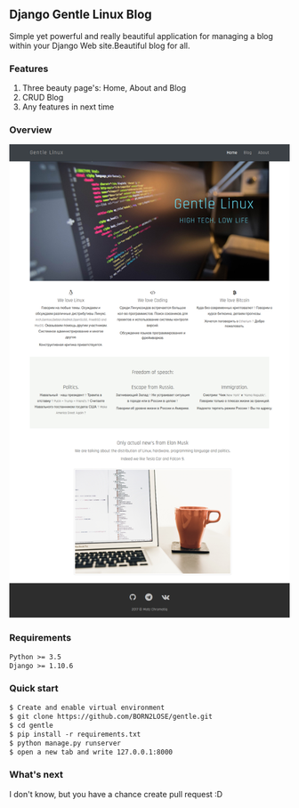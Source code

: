 ## Django Gentle Linux Blog
Simple yet powerful and really beautiful application for managing a blog within your   Django Web site.Beautiful blog for all.
### Features
1.  Three beauty page's: Home, About and Blog
2.  CRUD Blog
3.  Any features in next time

### Overview
![Gentle](https://raw.githubusercontent.com/BORN2LOSE/gentle/develop/Gentle%20Linux%20Main/gentle-fullpage.png)

### Requirements
```
Python >= 3.5
Django >= 1.10.6
```
### Quick start
```
$ Create and enable virtual environment
$ git clone https://github.com/BORN2LOSE/gentle.git
$ cd gentle
$ pip install -r requirements.txt
$ python manage.py runserver
$ open a new tab and write 127.0.0.1:8000
```
### What's next
I don't know, but you have a chance create pull request :D
